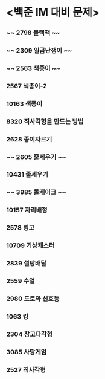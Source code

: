# <백준 IM 대비 문제>
### ~~ 2798 블랙잭 ~~
### ~~ 2309 일곱난쟁이 ~~
### ~~ 2563 색종이 ~~
### 2567 색종이-2
### 10163 색종이
### 8320 직사각형을 만드는 방법
### 2628 종이자르기
### ~~ 2605 줄세우기 ~~
### 10431 줄세우기
### ~~ 3985 롤케이크 ~~
### 10157 자리배정
### 2578 빙고
### 10709 기상캐스터
### 2839 설탕배달
### 2559 수열
### 2980 도로와 신호등
### 1063 킹
### 2304 창고다각형
### 3085 사탕게임
### 2527 직사각형